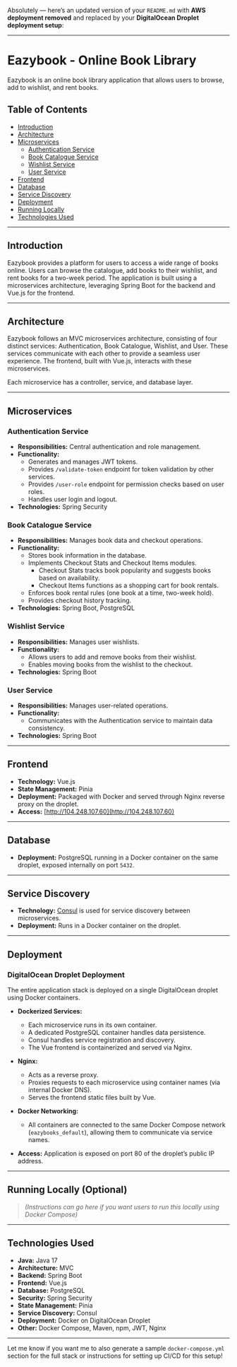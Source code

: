 Absolutely — here’s an updated version of your `README.md` with **AWS deployment removed** and replaced by your **DigitalOcean Droplet deployment setup**:

---

# Eazybook - Online Book Library

Eazybook is an online book library application that allows users to browse, add to wishlist, and rent books.

## Table of Contents

- [Introduction](#introduction)
- [Architecture](#architecture)
- [Microservices](#microservices)
  - [Authentication Service](#authentication-service)
  - [Book Catalogue Service](#book-catalogue-service)
  - [Wishlist Service](#wishlist-service)
  - [User Service](#user-service)
- [Frontend](#frontend)
- [Database](#database)
- [Service Discovery](#service-discovery)
- [Deployment](#deployment)
- [Running Locally](#running-locally)
- [Technologies Used](#technologies-used)

---

## Introduction

Eazybook provides a platform for users to access a wide range of books online. Users can browse the catalogue, add books to their wishlist, and rent books for a two-week period. The application is built using a microservices architecture, leveraging Spring Boot for the backend and Vue.js for the frontend.

---

## Architecture

Eazybook follows an MVC microservices architecture, consisting of four distinct services: Authentication, Book Catalogue, Wishlist, and User. These services communicate with each other to provide a seamless user experience. The frontend, built with Vue.js, interacts with these microservices.

Each microservice has a controller, service, and database layer.

---

## Microservices

### Authentication Service

- **Responsibilities:** Central authentication and role management.
- **Functionality:**
  - Generates and manages JWT tokens.
  - Provides `/validate-token` endpoint for token validation by other services.
  - Provides `/user-role` endpoint for permission checks based on user roles.
  - Handles user login and logout.
- **Technologies:** Spring Security

### Book Catalogue Service

- **Responsibilities:** Manages book data and checkout operations.
- **Functionality:**
  - Stores book information in the database.
  - Implements Checkout Stats and Checkout Items modules.
    - Checkout Stats tracks book popularity and suggests books based on availability.
    - Checkout Items functions as a shopping cart for book rentals.
  - Enforces book rental rules (one book at a time, two-week hold).
  - Provides checkout history tracking.
- **Technologies:** Spring Boot, PostgreSQL

### Wishlist Service

- **Responsibilities:** Manages user wishlists.
- **Functionality:**
  - Allows users to add and remove books from their wishlist.
  - Enables moving books from the wishlist to the checkout.
- **Technologies:** Spring Boot

### User Service

- **Responsibilities:** Manages user-related operations.
- **Functionality:**
  - Communicates with the Authentication service to maintain data consistency.
- **Technologies:** Spring Boot

---

## Frontend

- **Technology:** Vue.js
- **State Management:** Pinia
- **Deployment:** Packaged with Docker and served through Nginx reverse proxy on the droplet.
- **Access:** [http://104.248.107.60](http://104.248.107.60)

---

## Database

- **Deployment:** PostgreSQL running in a Docker container on the same droplet, exposed internally on port `5432`.

---

## Service Discovery

- **Technology:** [Consul](https://www.consul.io/) is used for service discovery between microservices.
- **Deployment:** Runs in a Docker container on the droplet.

---

## Deployment

### DigitalOcean Droplet Deployment

The entire application stack is deployed on a single DigitalOcean droplet using Docker containers.

- **Dockerized Services:**
  - Each microservice runs in its own container.
  - A dedicated PostgreSQL container handles data persistence.
  - Consul handles service registration and discovery.
  - The Vue frontend is containerized and served via Nginx.

- **Nginx:**
  - Acts as a reverse proxy.
  - Proxies requests to each microservice using container names (via internal Docker DNS).
  - Serves the frontend static files built by Vue.

- **Docker Networking:**
  - All containers are connected to the same Docker Compose network (`eazybooks_default`), allowing them to communicate via service names.

- **Access:** Application is exposed on port 80 of the droplet’s public IP address.

---

## Running Locally (Optional)

> _(Instructions can go here if you want users to run this locally using Docker Compose)_

---

## Technologies Used

- **Java:** Java 17
- **Architecture:** MVC
- **Backend:** Spring Boot
- **Frontend:** Vue.js
- **Database:** PostgreSQL
- **Security:** Spring Security
- **State Management:** Pinia
- **Service Discovery:** Consul
- **Deployment:** Docker on DigitalOcean Droplet
- **Other:** Docker Compose, Maven, npm, JWT, Nginx

---

Let me know if you want me to also generate a sample `docker-compose.yml` section for the full stack or instructions for setting up CI/CD for this setup!